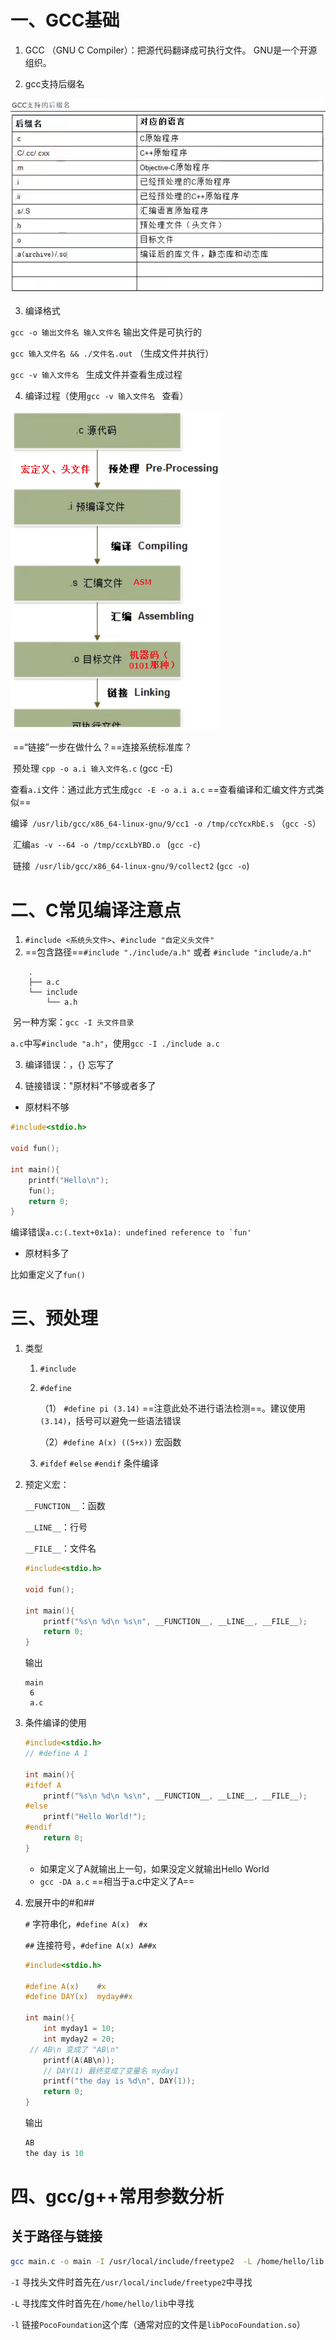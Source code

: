 # 一、GCC基础

1. GCC （GNU C Compiler）：把源代码翻译成可执行文件。 GNU是一个开源组织。

2. gcc支持后缀名

<img src="../images/GCC笔记/image-20220918160623120.png" alt="image-20220918160623120" style="zoom:80%;" />



3. 编译格式

 `gcc -o 输出文件名 输入文件名` 输出文件是可执行的

 `gcc 输入文件名 && ./文件名.out` （生成文件并执行）

 `gcc -v 输入文件名 ` 生成文件并查看生成过程

  

4. 编译过程（使用`gcc -v 输入文件名 ` 查看）


![image-20220918160252401](../images/GCC笔记/image-20220918160252401.png)

​	==“链接”一步在做什么？==连接系统标准库？

​	预处理 `cpp -o a.i 输入文件名.c` (gcc -E)

​		查看`a.i`文件：通过此方式生成`gcc -E -o a.i a.c`  ==查看编译和汇编文件方式类似==

​	编译` /usr/lib/gcc/x86_64-linux-gnu/9/cc1 -o /tmp/ccYcxRbE.s`  （`gcc -S`）

​	汇编`as -v --64 -o /tmp/ccxLbYBD.o ` (`gcc -c`)

​	链接` /usr/lib/gcc/x86_64-linux-gnu/9/collect2` (`gcc -o`)



# 二、C常见编译注意点

1. `#include <系统头文件>`、`#include "自定义头文件"`
2. ==包含路径==`#include "./include/a.h"` 或者 `#include "include/a.h"`

```shell
    .
    ├── a.c
    └── include
        └── a.h
```

​	另一种方案：`gcc -I 头文件目录`

​	`a.c`中写`#include "a.h"`，使用`gcc -I ./include a.c`

3. 编译错误：，{} 忘写了

   

4. 链接错误："原材料"不够或者多了

- 原材料不够

```c
#include<stdio.h>

void fun();

int main(){
    printf("Hello\n");
    fun();
    return 0;
}
```

编译错误``a.c:(.text+0x1a): undefined reference to `fun'``

- 原材料多了

比如重定义了`fun()`



# 三、预处理

1. 类型

   1. `#include`

   2. `#define`

      （1） `#define pi (3.14)`  ==注意此处不进行语法检测==。建议使用`(3.14)`，括号可以避免一些语法错误

      （2）`#define A(x) ((5+x))` 宏函数

   3. `#ifdef` `#else` `#endif` 条件编译

      

2. 预定义宏：

   `__FUNCTION__`：函数

   `__LINE__`：行号

   `__FILE__`：文件名

	```c
    #include<stdio.h>
   
    void fun();
   
    int main(){
        printf("%s\n %d\n %s\n", __FUNCTION__, __LINE__, __FILE__);
        return 0;
    }
	```

	输出

    ```shell
    main
     6
     a.c
    ```



3. 条件编译的使用

   ```c
   #include<stdio.h>
   // #define A 1
   
   int main(){
   #ifdef A
       printf("%s\n %d\n %s\n", __FUNCTION__, __LINE__, __FILE__);
   #else
       printf("Hello World!");
   #endif
       return 0;
   }
   ```
	
	- 如果定义了A就输出上一句，如果没定义就输出Hello World
	- `gcc -DA a.c` ==相当于a.c中定义了A==



4. 宏展开中的#和##

   `#` 字符串化，`#define A(x)  #x`

   `##` 连接符号，`#define A(x) A##x`

   

   ```c
   #include<stdio.h>
   
   #define A(x)    #x 
   #define DAY(x)  myday##x 
   
   int main(){
       int myday1 = 10;
       int myday2 = 20;
   	// AB\n 变成了 "AB\n"
       printf(A(AB\n));
       // DAY(1) 最终变成了变量名 myday1
       printf("the day is %d\n", DAY(1));
       return 0;
   }
   ```

   输出

   ```c
   AB
   the day is 10
   ```






# 四、gcc/g++常用参数分析

## 关于路径与链接

```bash
gcc main.c -o main -I /usr/local/include/freetype2  -L /home/hello/lib -lPocoFoundation
```

`-I` 寻找头文件时首先在`/usr/local/include/freetype2`中寻找

`-L` 寻找库文件时首先在`/home/hello/lib`中寻找

`-l` 链接`PocoFoundation`这个库（通常对应的文件是`libPocoFoundation.so`）
